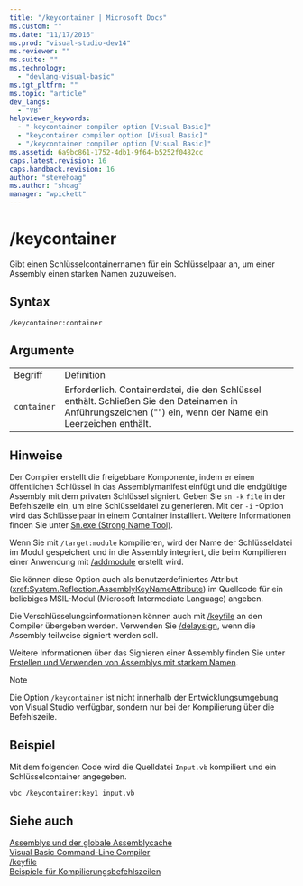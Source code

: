 ```yaml
---
title: "/keycontainer | Microsoft Docs"
ms.custom: ""
ms.date: "11/17/2016"
ms.prod: "visual-studio-dev14"
ms.reviewer: ""
ms.suite: ""
ms.technology: 
  - "devlang-visual-basic"
ms.tgt_pltfrm: ""
ms.topic: "article"
dev_langs: 
  - "VB"
helpviewer_keywords: 
  - "-keycontainer compiler option [Visual Basic]"
  - "keycontainer compiler option [Visual Basic]"
  - "/keycontainer compiler option [Visual Basic]"
ms.assetid: 6a9bc861-1752-4db1-9f64-b5252f0482cc
caps.latest.revision: 16
caps.handback.revision: 16
author: "stevehoag"
ms.author: "shoag"
manager: "wpickett"
---
```

# /keycontainer
Gibt einen Schlüsselcontainernamen für ein Schlüsselpaar an, um einer Assembly einen starken Namen zuzuweisen.  
  
## Syntax  
  
```  
/keycontainer:container  
```  
  
## Argumente  
  
|||  
|-|-|  
|Begriff|Definition|  
|`container`|Erforderlich.  Containerdatei, die den Schlüssel enthält.  Schließen Sie den Dateinamen in Anführungszeichen \(""\) ein, wenn der Name ein Leerzeichen enthält.|  
  
## Hinweise  
 Der Compiler erstellt die freigebbare Komponente, indem er einen öffentlichen Schlüssel in das Assemblymanifest einfügt und die endgültige Assembly mit dem privaten Schlüssel signiert.  Geben Sie `sn -k` `file` in der Befehlszeile ein, um eine Schlüsseldatei zu generieren.  Mit der `-i` \-Option wird das Schlüsselpaar in einem Container installiert.  Weitere Informationen finden Sie unter [Sn.exe \(Strong Name Tool\)](../Topic/Sn.exe%20\(Strong%20Name%20Tool\).md).  
  
 Wenn Sie mit `/target:module` kompilieren, wird der Name der Schlüsseldatei im Modul gespeichert und in die Assembly integriert, die beim Kompilieren einer Anwendung mit [\/addmodule](../../../visual-basic/reference/command-line-compiler/addmodule.md) erstellt wird.  
  
 Sie können diese Option auch als benutzerdefiniertes Attribut \(<xref:System.Reflection.AssemblyKeyNameAttribute>\) im Quellcode für ein beliebiges MSIL\-Modul \(Microsoft Intermediate Language\) angeben.  
  
 Die Verschlüsselungsinformationen können auch mit [\/keyfile](../../../visual-basic/reference/command-line-compiler/keyfile.md) an den Compiler übergeben werden.  Verwenden Sie [\/delaysign](../../../visual-basic/reference/command-line-compiler/delaysign.md), wenn die Assembly teilweise signiert werden soll.  
  
 Weitere Informationen über das Signieren einer Assembly finden Sie unter [Erstellen und Verwenden von Assemblys mit starkem Namen](../Topic/Creating%20and%20Using%20Strong-Named%20Assemblies.md).  
  
> [!NOTE]
>  Die Option `/keycontainer` ist nicht innerhalb der Entwicklungsumgebung von Visual Studio verfügbar, sondern nur bei der Kompilierung über die Befehlszeile.  
  
## Beispiel  
 Mit dem folgenden Code wird die Quelldatei `Input.vb` kompiliert und ein Schlüsselcontainer angegeben.  
  
```  
vbc /keycontainer:key1 input.vb  
```  
  
## Siehe auch  
 [Assemblys und der globale Assemblycache](../Topic/Assemblies%20and%20the%20Global%20Assembly%20Cache%20\(C%23%20and%20Visual%20Basic\).md)   
 [Visual Basic Command\-Line Compiler](../../../visual-basic/reference/command-line-compiler/index.md)   
 [\/keyfile](../../../visual-basic/reference/command-line-compiler/keyfile.md)   
 [Beispiele für Kompilierungsbefehlszeilen](../../../visual-basic/reference/command-line-compiler/sample-compilation-command-lines.md)